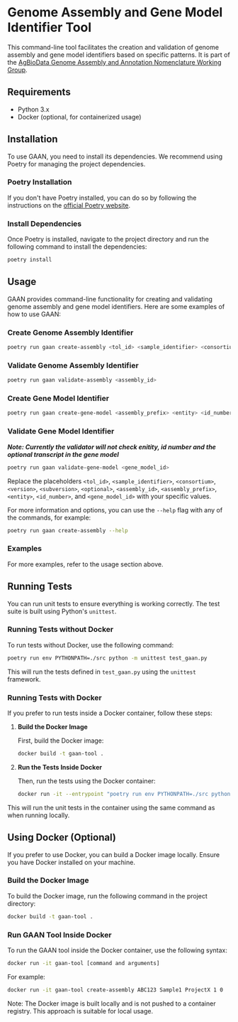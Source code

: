 # Genome Assembly and Gene Model Identifier Tool

This command-line tool facilitates the creation and validation of genome assembly and gene model identifiers based on specific patterns. It is part of the [AgBioData Genome Assembly and Annotation Nomenclature Working Group](https://github.com/AgBioData/Genome-Assembly-and-Annotation-Nomenclature_WG).

## Requirements

- Python 3.x
- Docker (optional, for containerized usage)

## Installation

To use GAAN, you need to install its dependencies. We recommend using Poetry for managing the project dependencies.

### Poetry Installation

If you don't have Poetry installed, you can do so by following the instructions on the [official Poetry website](https://python-poetry.org/docs/#installation).

### Install Dependencies

Once Poetry is installed, navigate to the project directory and run the following command to install the dependencies:

```bash
poetry install
```

## Usage

GAAN provides command-line functionality for creating and validating genome assembly and gene model identifiers. Here are some examples of how to use GAAN:

### Create Genome Assembly Identifier

```bash
poetry run gaan create-assembly <tol_id> <sample_identifier> <consortium> <version> <subversion> --optional <optional>
```

### Validate Genome Assembly Identifier

```bash
poetry run gaan validate-assembly <assembly_id>
```

### Create Gene Model Identifier

```bash
poetry run gaan create-gene-model <assembly_prefix> <entity> <id_number>
```

### Validate Gene Model Identifier

***Note: Currently the validator will not check enitity, id number and the optional transcript in the gene model***

```bash
poetry run gaan validate-gene-model <gene_model_id>
```

Replace the placeholders `<tol_id>`, `<sample_identifier>`, `<consortium>`, `<version>`, `<subversion>`, `<optional>`, `<assembly_id>`, `<assembly_prefix>`, `<entity>`, `<id_number>`, and `<gene_model_id>` with your specific values.

For more information and options, you can use the `--help` flag with any of the commands, for example:

```bash
poetry run gaan create-assembly --help
```

### Examples

For more examples, refer to the usage section above.

## Running Tests

You can run unit tests to ensure everything is working correctly. The test suite is built using Python's `unittest`.

### Running Tests without Docker

To run tests without Docker, use the following command:

```bash
poetry run env PYTHONPATH=./src python -m unittest test_gaan.py
```

This will run the tests defined in `test_gaan.py` using the `unittest` framework.

### Running Tests with Docker

If you prefer to run tests inside a Docker container, follow these steps:

1. **Build the Docker Image**

   First, build the Docker image:

   ```bash
   docker build -t gaan-tool .
   ```

2. **Run the Tests Inside Docker**

   Then, run the tests using the Docker container:

   ```bash
   docker run -it --entrypoint "poetry run env PYTHONPATH=./src python -m unittest test_gaan.py" gaan-tool
   ```

This will run the unit tests in the container using the same command as when running locally.

## Using Docker (Optional)

If you prefer to use Docker, you can build a Docker image locally. Ensure you have Docker installed on your machine.

### Build the Docker Image

To build the Docker image, run the following command in the project directory:

```bash
docker build -t gaan-tool .
```

### Run GAAN Tool Inside Docker

To run the GAAN tool inside the Docker container, use the following syntax:

```bash
docker run -it gaan-tool [command and arguments]
```

For example:

```bash
docker run -it gaan-tool create-assembly ABC123 Sample1 ProjectX 1 0
```

Note: The Docker image is built locally and is not pushed to a container registry. This approach is suitable for local usage.
